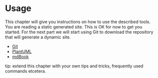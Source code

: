# Usage

This chapter will give you instructions on how to use the described tools. You are reading a static generated site. This is OK for now to get you started. For the next part we will start using Git to download the repository that will generate a dynamic site.

- [Git](./usage/Git.md)
- [PlantUML](./usage/PlantUML.md)
- [mdBook](./usage/mdBook.md)

tip: extend this chapter with your own tips and tricks, frequently used commands etcetera.